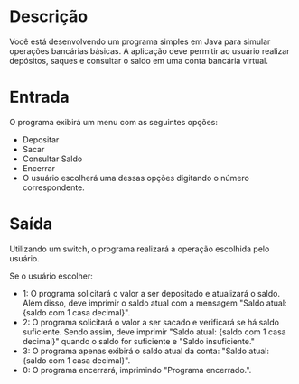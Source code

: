 # Descrição
Você está desenvolvendo um programa simples em Java para simular operações bancárias básicas. A aplicação deve permitir ao usuário realizar depósitos, saques e consultar o saldo em uma conta bancária virtual.

# Entrada
O programa exibirá um menu com as seguintes opções:

- Depositar
- Sacar
- Consultar Saldo
- Encerrar
- O usuário escolherá uma dessas opções digitando o número correspondente.

# Saída
Utilizando um switch, o programa realizará a operação escolhida pelo usuário.

Se o usuário escolher:

- 1: O programa solicitará o valor a ser depositado e atualizará o saldo. Além disso, deve imprimir o saldo atual com a mensagem "Saldo atual: {saldo com 1 casa decimal}".
- 2: O programa solicitará o valor a ser sacado e verificará se há saldo suficiente. Sendo assim, deve imprimir "Saldo atual: {saldo com 1 casa decimal}" quando o saldo for suficiente e "Saldo insuficiente."
- 3: O programa apenas exibirá o saldo atual da conta: "Saldo atual: {saldo com 1 casa decimal}".
- 0: O programa encerrará, imprimindo "Programa encerrado.".